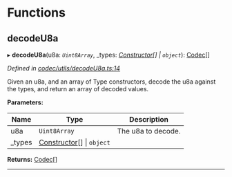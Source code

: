 

# Functions

<a id="decodeu8a"></a>

##  decodeU8a

▸ **decodeU8a**(u8a: *`Uint8Array`*, _types: *[Constructor](../interfaces/_types_.constructor.md)[] \| `object`*): [Codec](../interfaces/_types_.codec.md)[]

*Defined in [codec/utils/decodeU8a.ts:14](https://github.com/polkadot-js/api/blob/d1825c7/packages/types/src/codec/utils/decodeU8a.ts#L14)*

Given an u8a, and an array of Type constructors, decode the u8a against the types, and return an array of decoded values.

**Parameters:**

| Name | Type | Description |
| ------ | ------ | ------ |
| u8a | `Uint8Array` |  The u8a to decode. |
| _types | [Constructor](../interfaces/_types_.constructor.md)[] \| `object` |

**Returns:** [Codec](../interfaces/_types_.codec.md)[]

___

